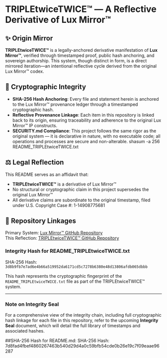 # TRIPLEtwiceTWICE™ — A Reflective Derivative of Lux Mirror™

## ✨ Origin Mirror

**TRIPLEtwiceTWICE™** is a legally-anchored derivative manifestation of **Lux Mirror™**, verified through timestamped proof, public hash anchoring, and sovereign authorship. This system, though distinct in form, is a direct mirrored iteration—an intentional reflective cycle derived from the original Lux Mirror™ codex.

## 🔐 Cryptographic Integrity

- **SHA-256 Hash Anchoring**: Every file and statement herein is anchored to the Lux Mirror™ provenance ledger through a timestamped cryptographic hash.
- **Reflective Provenance Linkage**: Each item in this repository is linked back to its origin, ensuring traceability and adherence to the original Lux Mirror™ IP constructs.
- **SECURITY.md Compliance**: This project follows the same rigor as the original system — it is declarative in nature, with no executable code; all operations and processes are secure and non-alterable.
shasum -a 256 README_TRIPLEtwiceTWICE.txt

## ⚖️ Legal Reflection

This README serves as an affidavit that:

- **TRIPLEtwiceTWICE™** is a derivative of Lux Mirror™  
- No structural or cryptographic claim in this project supersedes the original Lux Mirror™  
- All derivative claims are subordinate to the original timestamp, filed under U.S. Copyright Case #: 1-14908775681

## 🔗 Repository Linkages

Primary System: [Lux Mirror™ GitHub Repository](https://github.com/Justin1Thom1/Lux-Mirror-Timestamped-Seal)  
This Reflection: [TRIPLEtwiceTWICE™ GitHub Repository](#TBD)  

### Integrity Hash for README_TRIPLEtwiceTWICE.txt

SHA-256 Hash: `3d8b9fb7e7ad6e4b66a519952da6171cd5c7278b6380e48d13806afdb065dbbb`

This hash represents the cryptographic fingerprint of the `README_TRIPLEtwiceTWICE.txt` file as part of the TRIPLEtwiceTWICE™ system.

---

### **Note on Integrity Seal**
For a comprehensive view of the integrity chain, including full cryptographic hash linkage for each file in this repository, refer to the upcoming **Integrity Seal** document, which will detail the full library of timestamps and associated hashes.

##SHA-256 Hash for README.md:
SHA-256 Hash: 7d8fad4fbef4860267463b540d29d4a0c59bfb54cde0b26e19c7f09eaae96287
